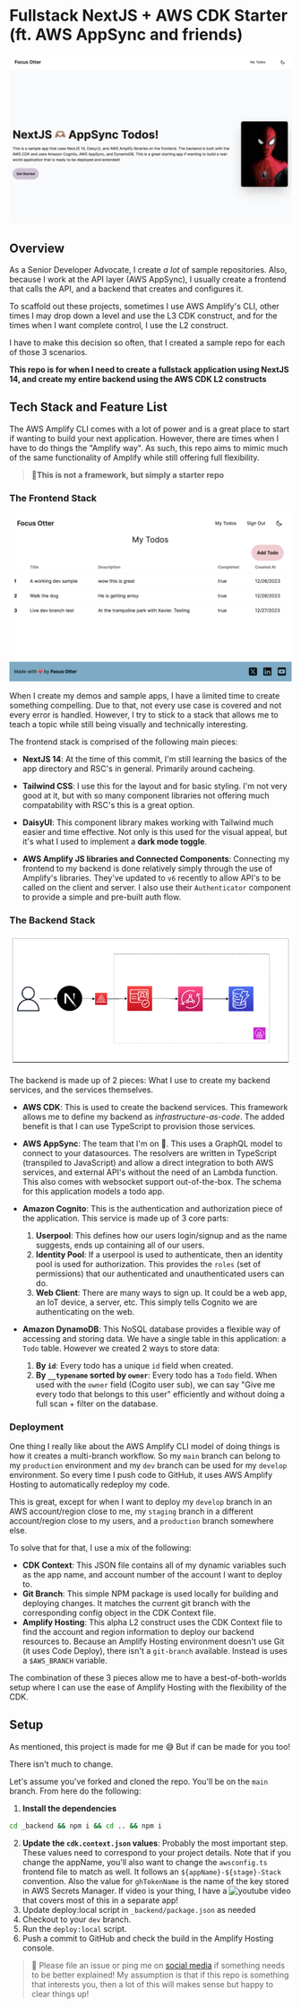 # Fullstack NextJS + AWS CDK Starter (ft. AWS AppSync and friends)

![homepage screenshot](./readme_images/fullstack-nextjs-starter-home.png)

## Overview

As a Senior Developer Advocate, I create _a lot_ of sample repositories. Also, because I work at the API layer (AWS AppSync), I usually create a frontend that calls the API, and a backend that creates and configures it.

To scaffold out these projects, sometimes I use AWS Amplify's CLI, other times I may drop down a level and use the L3 CDK construct, and for the times when I want complete control, I use the L2 construct.

I have to make this decision so often, that I created a sample repo for each of those 3 scenarios.

**This repo is for when I need to create a fullstack application using NextJS 14, and create my entire backend using the AWS CDK L2 constructs**

## Tech Stack and Feature List

The AWS Amplify CLI comes with a lot of power and is a great place to start if wanting to build your next application. However, there are times when I have to do things the "Amplify way". As such, this repo aims to mimic much of the same functionality of Amplify while still offering full flexibility.

> **🚨This is not a framework, but simply a starter repo**

### The Frontend Stack

![mytodos page screenshot](./readme_images/full-stack-nextjs-starter-mytodos.png)

When I create my demos and sample apps, I have a limited time to create something compelling. Due to that, not every use case is covered and not every error is handled. However, I try to stick to a stack that allows me to teach a topic while still being visually and technically interesting.

The frontend stack is comprised of the following main pieces:

- **NextJS 14**: At the time of this commit, I'm still learning the basics of the app directory and RSC's in general. Primarily around cacheing.

- **Tailwind CSS**: I use this for the layout and for basic styling. I'm not very good at it, but with so many component libraries not offering much compatability with RSC's this is a great option.

- **DaisyUI**: This component library makes working with Tailwind much easier and time effective. Not only is this used for the visual appeal, but it's what I used to implement a **dark mode toggle**.

- **AWS Amplify JS libraries and Connected Components**: Connecting my frontend to my backend is done relatively simply through the use of Amplify's libraries. They've updated to `v6` recently to allow API's to be called on the client and server. I also use their `Authenticator` component to provide a simple and pre-built auth flow.

### The Backend Stack

![architecture diagram](./readme_images/clerk-appsync.drawio.png)

The backend is made up of 2 pieces: What I use to create my backend services, and the services themselves.

- **AWS CDK**: This is used to create the backend services. This framework allows me to define my backend as _infrastructure-as-code_. The added benefit is that I can use TypeScript to provision those services.

- **AWS AppSync**: The team that I'm on 🥰. This uses a GraphQL model to connect to your datasources. The resolvers are written in TypeScript (transpiled to JavaScript) and allow a direct integration to both AWS services, and external API's without the need of an Lambda function. This also comes with websocket support out-of-the-box. The schema for this application models a todo app.

- **Amazon Cognito**: This is the authentication and authorization piece of the application. This service is made up of 3 core parts:

  1. **Userpool**: This defines how our users login/signup and as the name suggests, ends up containing all of our users.
  2. **Identity Pool**: If a userpool is used to authenticate, then an identity pool is used for authorization. This provides the `roles` (set of permissions) that our authenticated and unauthenticated users can do.
  3. **Web Client**: There are many ways to sign up. It could be a web app, an IoT device, a server, etc. This simply tells Cognito we are authenticating on the web.

- **Amazon DynamoDB**: This NoSQL database provides a flexible way of accessing and storing data. We have a single table in this application: a `Todo` table. However we created 2 ways to store data:
  1. **By `id`**: Every todo has a unique `id` field when created.
  2. **By `__typename` sorted by `owner`**: Every todo has a `Todo` field. When used with the `owner` field (Cogito user sub), we can say "Give me every todo that belongs to this user" efficiently and without doing a full scan + filter on the database.

### Deployment

One thing I really like about the AWS Amplify CLI model of doing things is how it creates a multi-branch workflow. So my `main` branch can belong to my `production` environment and my `dev` branch can be used for my `develop` environment. So every time I push code to GitHub, it uses AWS Amplify Hosting to automatically redeploy my code.

This is great, except for when I want to deploy my `develop` branch in an AWS account/region close to me, my `staging` branch in a different account/region close to my users, and a `production` branch somewhere else.

To solve that for that, I use a mix of the following:

- **CDK Context**: This JSON file contains all of my dynamic variables such as the app name, and account number of the account I want to deploy to.
- **Git Branch**: This simple NPM package is used locally for building and deploying changes. It matches the current git branch with the corresponding config object in the CDK Context file.
- **Amplify Hosting**: This alpha L2 construct uses the CDK Context file to find the account and region information to deploy our backend resources to. Because an Amplify Hosting environment doesn't use Git (it uses Code Deploy), there isn't a `git-branch` available. Instead is uses a `$AWS_BRANCH` variable.

The combination of these 3 pieces allow me to have a best-of-both-worlds setup where I can use the ease of Amplify Hosting with the flexibility of the CDK.

## Setup

As mentioned, this project is made for me 😅 But if can be made for you too!

There isn't much to change.

Let's assume you've forked and cloned the repo. You'll be on the `main` branch. From here do the following:

1. **Install the dependencies**

```sh
cd _backend && npm i && cd .. && npm i
```

2. **Update the `cdk.context.json` values**: Probably the most important step. These values need to correspond to your project details. Note that if you change the appName, you'll also want to change the `awsconfig.ts` frontend file to match as well. It follows an `${appName}-${stage}-Stack` convention. Also the value for `ghTokenName` is the name of the key stored in AWS Secrets Manager. If video is your thing, I have a ![youtube video](https://www.youtube.com/watch?v=6-Z7xJCp-Zw&t=423s) that covers most of this in a separate app!
3. Update deploy:local script in `_backend/package.json` as needed
4. Checkout to your `dev` branch.
5. Run the `deploy:local` script.
6. Push a commit to GitHub and check the build in the Amplify Hosting console.

> 🙏 Please file an issue or ping me on [social media](https://focusotter.com) if something needs to be better explained! My assumption is that if this repo is something that interests you, then a lot of this will makes sense but happy to clear things up!
